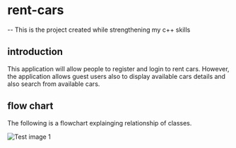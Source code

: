 # rent-cars
-- This is the project created while strengthening my c++ skills

## introduction
This application will allow people to register and login to rent cars. However, the application allows guest users also to display available cars details and also search from available cars.

## flow chart

The following is a flowchart explainging relationship of classes.

![Test image 1](https://github.com/muhizia/rent-cars/tree/main/images/uml.png?raw=true)